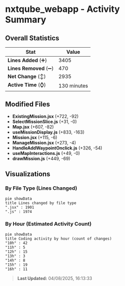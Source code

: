 # nxtqube_webapp - Activity Summary 

## Overall Statistics

| Stat                   | Value                                                             |
| ---------------------- | ----------------------------------------------------------------- |
| **Lines Added** (➕)   | 3405                                          |
| **Lines Removed** (➖) | 470                                        |
| **Net Change** (↕)    | 2935                |
| **Active Time** (⌚)   | 130 minutes |


## Modified Files
- **ExistingMission.jsx** (+722, -92)
- **SelectMissionSlice.js** (+31, -0)
- **Map.jsx** (+607, -82)
- **useMissionDisplay.js** (+833, -163)
- **Mission.jsx** (+115, -6)
- **ManageMission.jsx** (+273, -4)
- **HandleAddWaypointOnclick.js** (+326, -54)
- **useMapInteractions.js** (+49, -0)
- **drawMission.js** (+449, -69)

## Visualizations

### By File Type (Lines Changed)

```mermaid
pie showData
title Lines changed by file type
".jsx" : 1901
".js" : 1974
```

### By Hour (Estimated Activity Count)

```mermaid
pie showData
title Coding activity by hour (count of changes)
"10h" : 42
"11h" : 5
"12h" : 15
"13h" : 3
"14h" : 8
"15h" : 19
"16h" : 11
```


> **Last Updated:** 04/08/2025, 16:13:33